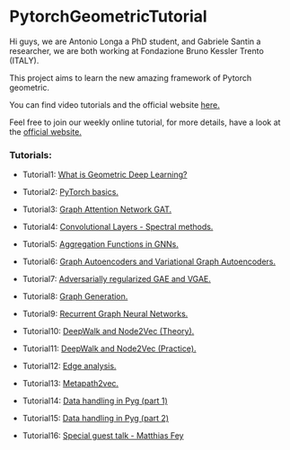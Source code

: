 # PytorchGeometricTutorial
Hi guys, we are Antonio Longa a PhD student, and Gabriele Santin a researcher, we are both working at Fondazione Bruno Kessler Trento (ITALY).

This project aims to learn the new amazing framework of Pytorch geometric.

You can find video tutorials and the official website [here.](https://antoniolonga.github.io/Pytorch_geometric_tutorials/index.html)

Feel free to join our weekly online tutorial, for more details, have a look at the  [official website.](https://antoniolonga.github.io/Pytorch_geometric_tutorials/index.html)

### Tutorials:

* Tutorial1: [What is Geometric Deep Learning?](https://youtu.be/JtDgmmQ60x8) 

* Tutorial2: [PyTorch basics.](https://youtu.be/UHrhp2l_knU)

* Tutorial3: [Graph Attention Network GAT.](https://youtu.be/CwsPoa7z2c8)

* Tutorial4: [Convolutional Layers - Spectral methods.](https://youtu.be/Ghw-fp_2HFM)

* Tutorial5: [Aggregation Functions in GNNs.](https://youtu.be/tGXovxQ7hKU)

* Tutorial6: [Graph Autoencoders and Variational Graph Autoencoders.](https://youtu.be/qA6U4nIK62E)

* Tutorial7: [Adversarially regularized GAE and VGAE.](https://youtu.be/hZkLu2OaHD0)

* Tutorial8: [Graph Generation.](https://youtu.be/embpBq1gHAE)

* Tutorial9: [Recurrent Graph Neural Networks.](https://youtu.be/v7TQ2DUoaBY)

* Tutorial10: [DeepWalk and Node2Vec (Theory).](https://youtu.be/QZQBnl1QbCQ)

* Tutorial11: [DeepWalk and Node2Vec (Practice).](https://youtu.be/5YOcpI3dB7I)

* Tutorial12: [Edge analysis.](https://youtu.be/m1G7oS9hmwE)

* Tutorial13: [Metapath2vec.](https://youtu.be/GtPoGehuKYY)

* Tutorial14: [Data handling in Pyg (part 1)](https://youtu.be/Vz5bT8Xw6Dc)

* Tutorial15: [Data handling in Pyg (part 2)](https://youtu.be/Q5T-JdyVCfs)

* Tutorial16: [Special guest talk - Matthias Fey](https://youtu.be/MA6VH7Vwtb4)


